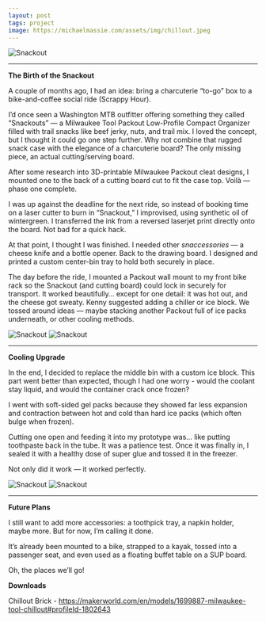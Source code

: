 ```yaml
---
layout: post
tags: project
image: https://michaelmassie.com/assets/img/chillout.jpeg
---
```


![Snackout](https://michaelmassie.com/assets/img/snackout01.jpeg)


---

**The Birth of the Snackout**

A couple of months ago, I had an idea: bring a charcuterie “to-go” box to a bike-and-coffee social ride (Scrappy Hour).

I’d once seen a Washington MTB outfitter offering something they called “Snackouts” — a Milwaukee Tool Packout Low-Profile Compact Organizer filled with trail snacks like beef jerky, nuts, and trail mix. I loved the concept, but I thought it could go one step further. Why not combine that rugged snack case with the elegance of a charcuterie board? The only missing piece, an actual cutting/serving board.

After some research into 3D-printable Milwaukee Packout cleat designs, I mounted one to the back of a cutting board cut to fit the case top. Voilà — phase one complete.

I was up against the deadline for the next ride, so instead of booking time on a laser cutter to burn in “Snackout,” I improvised, using synthetic oil of wintergreen. I transferred the ink from a reversed laserjet print directly onto the board. Not bad for a quick hack.

At that point, I thought I was finished. I needed other *snaccessories* — a cheese knife and a bottle opener. Back to the drawing board. I designed and printed a custom center-bin tray to hold both securely in place.

The day before the ride, I mounted a Packout wall mount to my front bike rack so the Snackout (and cutting board) could lock in securely for transport. It worked beautifully… except for one detail: it was hot out, and the cheese got sweaty. Kenny suggested adding a chiller or ice block. We tossed around ideas — maybe stacking another Packout full of ice packs underneath, or other cooling methods.

![Snackout](https://michaelmassie.com/assets/img/snackout02.jpeg)
![Snackout](https://michaelmassie.com/assets/img/snackout03.jpeg)

---

**Cooling Upgrade**

In the end, I decided to replace the middle bin with a custom ice block. This part went better than expected, though I had one worry - would the coolant stay liquid, and would the container crack once frozen?

I went with soft-sided gel packs because they showed far less expansion and contraction between hot and cold than hard ice packs (which often bulge when frozen).

Cutting one open and feeding it into my prototype was… like putting toothpaste back in the tube. It was a patience test. Once it was finally in, I sealed it with a healthy dose of super glue and tossed it in the freezer.

Not only did it work — it worked perfectly.

![Snackout](https://michaelmassie.com/assets/img/chillout.jpeg)
![Snackout](https://michaelmassie.com/assets/img/chillout01.jpeg)

---

**Future Plans**

I still want to add more accessories: a toothpick tray, a napkin holder, maybe more. But for now, I’m calling it done.

It’s already been mounted to a bike, strapped to a kayak, tossed into a passenger seat, and even used as a floating buffet table on a SUP board.

Oh, the places we’ll go!

**Downloads**

Chillout Brick - https://makerworld.com/en/models/1699887-milwaukee-tool-chillout#profileId-1802643

